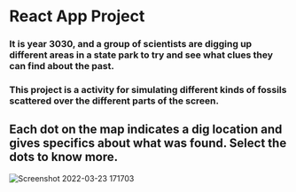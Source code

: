 <h1>React App Project</h1>
<h3>It is year 3030, and a group of scientists are digging up different areas in a state park to try and see what clues they can find about the past.</h3>
<h3>This project is a activity for simulating different kinds of fossils scattered over the different parts of the screen.</h3>
<h2>Each dot on the map indicates a dig location and gives specifics about what was found. Select the dots to know more.</h2>

![Screenshot 2022-03-23 171703](https://user-images.githubusercontent.com/77362196/159694317-d8402aa5-e15d-4fba-a331-4d4f56721590.png)

